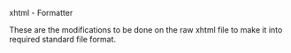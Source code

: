 xhtml - Formatter

These are the modifications to be done on the raw xhtml file to make it into required standard file format.

